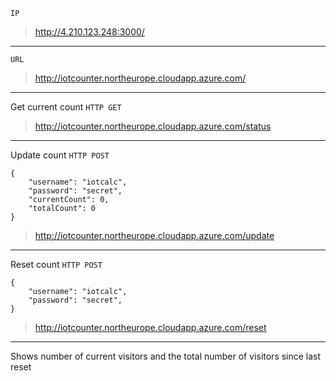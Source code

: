 `IP`
> http://4.210.123.248:3000/
***

`URL`
> http://iotcounter.northeurope.cloudapp.azure.com/
***

Get current count
`HTTP GET`

> http://iotcounter.northeurope.cloudapp.azure.com/status
***

Update count
`HTTP POST`
```
{
    "username": "iotcalc",
    "password": "secret",
    "currentCount": 0,
    "totalCount": 0
}
```

> http://iotcounter.northeurope.cloudapp.azure.com/update
***

Reset count
`HTTP POST`
```
{
    "username": "iotcalc",
    "password": "secret",
}
```

> http://iotcounter.northeurope.cloudapp.azure.com/reset
***



Shows number of current visitors and the total number of visitors since last reset


